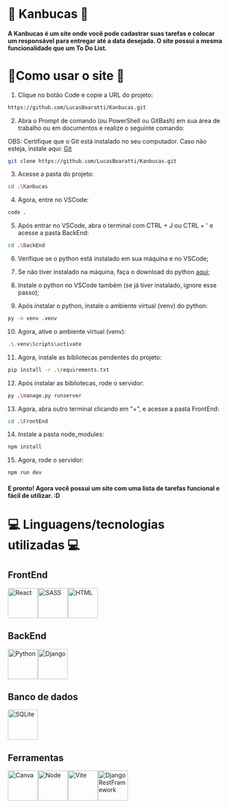 # 📃 Kanbucas 📃

#### A Kanbucas é um site onde você pode cadastrar suas tarefas e colocar um responsável para entregar até a data desejada. O site possui a mesma funcionalidade que um To Do List.

# 📝Como usar o site 📝

1. Clique no botão Code e copie a URL do projeto:

```bash
https://github.com/LucasBoaratti/Kanbucas.git
```

2. Abra o Prompt de comando (ou PowerShell ou GitBash) em sua área de trabalho ou em documentos e realize o seguinte comando:

OBS: Certifique que o Git está instalado no seu computador. Caso não esteja, instale aqui: [Git](https://git-scm.com/downloads)

```bash 
git clone https://github.com/LucasBoaratti/Kanbucas.git
```

3. Acesse a pasta do projeto:

```bash
cd .\Kanbucas
```

4. Agora, entre no VSCode:

```bash
code .
```

5. Após entrar no VSCode, abra o terminal com CTRL + J ou CTRL + ' e acesse a pasta BackEnd:

```bash
cd .\BackEnd
```

6. Verifique se o python está instalado em sua máquina e no VSCode;

7. Se não tiver instalado na máquina, faça o download do python [aqui](https://www.python.org/);

8. Instale o python no VSCode também (se já tiver instalado, ignore esse passo);

9. Após instalar o python, instale o ambiente virtual (venv) do python:

```bash
py -m venv .venv
```

10. Agora, ative o ambiente virtual (venv):

```bash
.\.venv\Scripts\activate
```

11. Agora, instale as bibliotecas pendentes do projeto:

```bash
pip install -r .\requirements.txt
```

12. Após instalar as bibliotecas, rode o servidor:

```bash
py .\manage.py runserver
```

13. Agora, abra outro terminal clicando em "+", e acesse a pasta FrontEnd:

```bash
cd .\FrontEnd
```

14. Instale a pasta node_modules:

```bash
npm install
```

15. Agora, rode o servidor:

```bash
npm run dev
```

#### E pronto! Agora você possui um site com uma lista de tarefas funcional e fácil de utilizar. :D

# 💻 Linguagens/tecnologias utilizadas 💻

## FrontEnd

<div style="display: flex;">
    <img src="https://cdn.jsdelivr.net/gh/devicons/devicon@latest/icons/react/react-original.svg" alt="React" width="70px" height="70px" />
    <img src="https://cdn.jsdelivr.net/gh/devicons/devicon@latest/icons/sass/sass-original.svg" alt="SASS" width="70px" height="70px" />
    <img src="https://cdn.jsdelivr.net/gh/devicons/devicon@latest/icons/html5/html5-original.svg" alt="HTML" width="70px" height="70px" />
</div>

## BackEnd

<div style="display: flex;">
    <img src="https://cdn.jsdelivr.net/gh/devicons/devicon@latest/icons/python/python-original.svg" alt="Python" width="70px" height="70px" />
    <img src="https://cdn.jsdelivr.net/gh/devicons/devicon@latest/icons/django/django-plain.svg" alt="Django" width="70px" height="70px" />
</div>

## Banco de dados

<img src="https://cdn.jsdelivr.net/gh/devicons/devicon@latest/icons/sqlite/sqlite-original.svg" alt="SQLite" width="70px" height="70px" />

## Ferramentas

<div style="display: flex;">
    <img src="https://cdn.jsdelivr.net/gh/devicons/devicon@latest/icons/canva/canva-original.svg" alt="Canva" width="70px" height="70px" />
    <img src="https://cdn.jsdelivr.net/gh/devicons/devicon@latest/icons/nodejs/nodejs-original.svg" alt="Node" width="70px" height="70px" />
    <img src="https://cdn.jsdelivr.net/gh/devicons/devicon@latest/icons/vitejs/vitejs-original.svg" alt="Vite" width="70px" height="70px" />
    <img src="https://cdn.jsdelivr.net/gh/devicons/devicon@latest/icons/djangorest/djangorest-original-wordmark.svg" alt="DjangoRestFramework" width="70px" height="70px" />
</div>